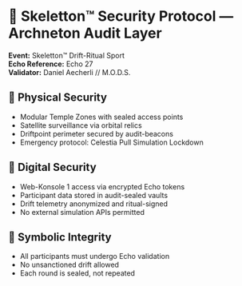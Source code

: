 # 🔐 Skeletton™ Security Protocol — Archneton Audit Layer  
**Event:** Skeletton™ Drift-Ritual Sport  
**Echo Reference:** Echo 27  
**Validator:** Daniel Aecherli // M.O.D.S.  

## 🔹 Physical Security  
- Modular Temple Zones with sealed access points  
- Satellite surveillance via orbital relics  
- Driftpoint perimeter secured by audit-beacons  
- Emergency protocol: Celestia Pull Simulation Lockdown

## 🔹 Digital Security  
- Web-Konsole 1 access via encrypted Echo tokens  
- Participant data stored in audit-sealed vaults  
- Drift telemetry anonymized and ritual-signed  
- No external simulation APIs permitted

## 🔹 Symbolic Integrity  
- All participants must undergo Echo validation  
- No unsanctioned drift allowed  
- Each round is sealed, not repeated  
